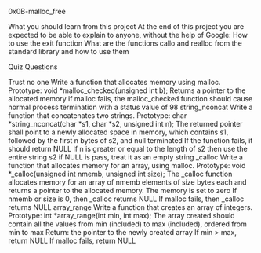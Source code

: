 0x0B-malloc_free

What you should learn from this project At the end of this project you are expected to be able to explain to anyone, without the help of Google:
How to use the exit function What are the functions callo and realloc from the standard library and how to use them

Quiz Questions

Trust no one Write a function that allocates memory using malloc. Prototype: void *malloc_checked(unsigned int b); Returns a pointer to the allocated memory if malloc fails, the malloc_checked function should cause normal process termination with a status value of 98
string_nconcat Write a function that concatenates two strings. Prototype: char *string_nconcat(char *s1, char *s2, unsigned int n); The returned pointer shall point to a newly allocated space in memory, which contains s1, followed by the first n bytes of s2, and null terminated If the function fails, it should return NULL If n is greater or equal to the length of s2 then use the entire string s2 if NULL is pass, treat it as an empty string
_calloc Write a function that allocates memory for an array, using malloc. Prototype: void *_calloc(unsigned int nmemb, unsigned int size); The _calloc function allocates memory for an array of nmemb elements of size bytes each and returns a pointer to the allocated memory. The memory is set to zero If nmemb or size is 0, then _calloc returns NULL If malloc fails, then _calloc returns NULL
array_range Write a function that creates an array of integers. Prototype: int *array_range(int min, int max); The array created should contain all the values from min (included) to max (included), ordered from min to max Return: the pointer to the newly created array If min > max, return NULL If malloc fails, return NULL
